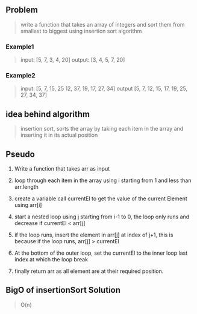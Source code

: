## Problem
> write a function that takes an array of integers and sort them from smallest to biggest using insertion sort algorithm
### Example1
> input: [5, 7, 3, 4, 20]
> output: [3, 4, 5, 7, 20]

### Example2
> input: [5, 7, 15, 25 12, 37, 19, 17, 27, 34]
> output [5, 7, 12, 15, 17,  19, 25, 27, 34, 37]

## idea behind algorithm
> insertion sort, sorts the array by taking each item in the array and inserting it in its actual position

## Pseudo

1. Write a function that takes arr as input
2. loop through each item in the array using i starting from 1 and less than arr.length
3. create a variable call currentEl to get the value of the current Element using arr[i]
4. start a nested loop using j starting from i-1 to 0, the loop only runs and decrease if currentEl < arr[j]
5. if the loop runs, insert the element in arr[j] at index of j+1, this is because
if the loop runs, arr[j] > currentEl
6. At the bottom of the outer loop, set the currentEl to the inner loop last index at which the loop break

7. finally return arr as all element are at their required position.

## BigO of insertionSort Solution

> O(n)